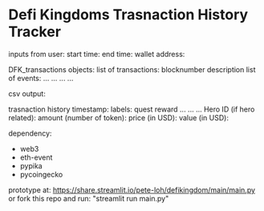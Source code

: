 # Defi Kingdoms Trasnaction History Tracker

inputs from user: 
start time:
end time:
wallet address:

DFK_transactions objects:
    list of transactions:
        blocknumber
        description
        list of events:
            ...
            ...
            ...
            ...


csv output:

trasnaction history 
    timestamp:
    labels: 
        quest reward
        ...
        ...
        ...
    Hero ID (if hero related):
    amount (number of token):
    price (in USD):
    value (in USD):

dependency:
- web3
- eth-event
- pypika
- pycoingecko

prototype at: https://share.streamlit.io/pete-loh/defikingdom/main/main.py
or fork this repo and run: "streamlit run main.py"
